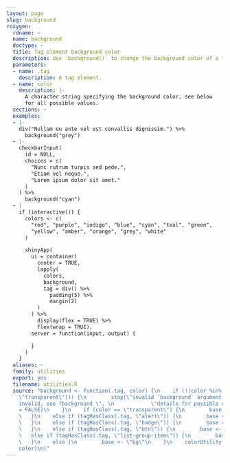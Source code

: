 ```yaml
---
layout: page
slug: background
roxygen:
  rdname: ~
  name: background
  doctype: ~
  title: Tag element background color
  description: Use `background()` to change the background color of a tag element.
  parameters:
  - name: .tag
    description: A tag element.
  - name: color
    description: |-
      A character string specifying the background color, see below
      for all possible values.
  sections: ~
  examples:
  - |-
    div("Nullam eu ante vel est convallis dignissim.") %>%
      background("grey")
  - |-
    checkbarInput(
      id = NULL,
      choices = c(
        "Nunc rutrum turpis sed pede.",
        "Etiam vel neque.",
        "Lorem ipsum dolor sit amet."
      )
    ) %>%
      background("cyan")
  - |
    if (interactive()) {
      colors <- c(
        "red", "purple", "indigo", "blue", "cyan", "teal", "green",
        "yellow", "amber", "orange", "grey", "white"
      )

      shinyApp(
        ui = container(
          center = TRUE,
          lapply(
            colors,
            background,
            tag = div() %>%
              padding(5) %>%
              margin(2)
          )
        ) %>%
          display(flex = TRUE) %>%
          flex(wrap = TRUE),
        server = function(input, output) {

        }
      )
    }
  aliases: ~
  family: utilities
  export: yes
  filename: utilities.R
  source: "background <- function(.tag, color) {\n    if (!(color %in% c(.colors,
    \"transparent\"))) {\n        stop(\"invalid `background` argument, `color` is
    invalid, see ?background \", \n            \"details for possible colors\", call.
    = FALSE)\n    }\n    if (color == \"transparent\") {\n        base <- \"bg\"\n
    \   }\n    else if (tagHasClass(.tag, \"alert\")) {\n        base <- \"alert\"\n
    \   }\n    else if (tagHasClass(.tag, \"badge\")) {\n        base <- \"badge\"\n
    \   }\n    else if (tagHasClass(.tag, \"btn\")) {\n        base <- \"btn\"\n    }\n
    \   else if (tagHasClass(.tag, \"list-group-item\")) {\n        base <- \"list-group-item\"\n
    \   }\n    else {\n        base <- \"bg\"\n    }\n    colorUtility(.tag, base,
    color)\n}"
---
```

